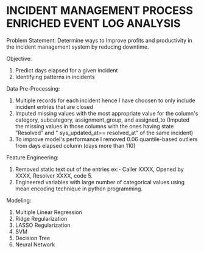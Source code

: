 # INCIDENT MANAGEMENT PROCESS ENRICHED EVENT LOG ANALYSIS

Problem Statement:
Determine ways to Improve profits and productivity in the incident management system by reducing downtime.

Objective:
1. Predict days elapsed for a given incident
2. Identifying patterns in incidents

Data Pre-Processing:
1. Multiple records for each incident hence I have choosen to only include incident entries that are closed
2. Imputed missing values with the most appropriate value for the column's category, subcategory, assignment_group, and assigned_to (Imputed the missing values in those columns with the ones having state ”Resolved” and " sys_updated_at== resolved_at" of the same incident)
3. To improve model's performance I removed 0.06 quantile-based outliers from days elapsed column (days more than 110)

Feature Engineering:
1. Removed static text out of the entries ex:-  Caller XXXX, Opened by XXXX, Resolver XXXX, code 5.
2. Engineered variables with large number of categorical values using mean encoding technique in python programming.

Modeling:
1. Multiple Linear Regression
2. Ridge Regularization
3. LASSO Regularization
4. SVM
5. Decision Tree
6. Neural Network
